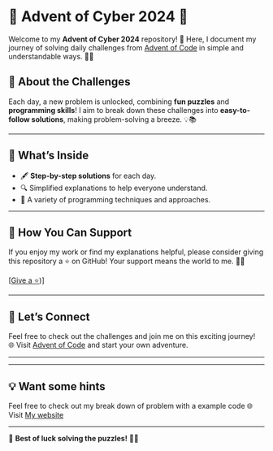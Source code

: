 # 🎄 Advent of Cyber 2024 🎅

Welcome to my **Advent of Cyber 2024** repository! 🚀 Here, I document my journey of solving daily challenges from [Advent of Code](https://adventofcode.com/) in simple and understandable ways. 🧩✨

## 🌟 About the Challenges
Each day, a new problem is unlocked, combining **fun puzzles** and **programming skills**! I aim to break down these challenges into **easy-to-follow solutions**, making problem-solving a breeze. 💡📚

---

## 📜 What’s Inside
- 🖋️ **Step-by-step solutions** for each day.
- 🔍 Simplified explanations to help everyone understand.
- 🧩 A variety of programming techniques and approaches.

---

## 🌟 How You Can Support
If you enjoy my work or find my explanations helpful, please consider giving this repository a ⭐ on GitHub! Your support means the world to me. 🥰✨

[[Give a ⭐](https://github.com/Frozepunk/Advent-of-cyber-2024))]

---

## 🎯 Let’s Connect
Feel free to check out the challenges and join me on this exciting journey!  
🌐 Visit [Advent of Code](https://adventofcode.com/) and start your own adventure.

---
---

## 💡 Want some hints 
Feel free to check out my break down of problem with a example code 
🌐 Visit [My website](https://frozepunk.github.io/Advent-of-cyber-2024/)

---

🎉 **Best of luck solving the puzzles!** 🧩🎄
